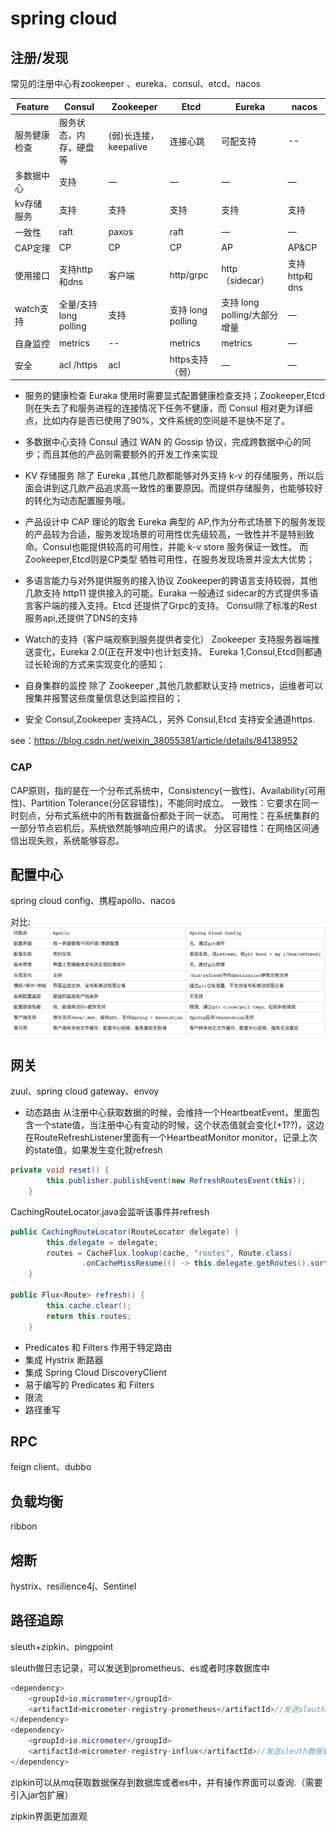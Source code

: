 # spring cloud

## 注册/发现
常见的注册中心有zookeeper 、eureka、consul、etcd、nacos

| Feature | Consul| Zookeeper| Etcd| Eureka| nacos|
| -----   | ----- | ----- | ----- | ----- | ----- |
| 服务健康检查 | 服务状态，内存，硬盘等|(弱)长连接，keepalive | 连接心跳| 可配支持| --|
| 多数据中心 | 支持 |  — |  — |  — |  — |  — |
| kv存储服务 | 支持 | 支持 | 支持 | 支持 |  支持 | 
| 一致性 | raft | paxos | raft |  — |  — | 
| CAP定理 | CP |  CP |  CP |  AP |  AP&CP | 
| 使用接口 | 支持http和dns | 客户端 | http/grpc | http（sidecar） | 支持http和dns | 
| watch支持 | 全量/支持long polling |  支持 |  支持 long polling | 支持 long polling/大部分增量 |  — | 
| 自身监控 | metrics | -- | metrics | metrics |  — | 
| 安全 | acl /https |  acl | https支持（弱） | — | — || Spring Cloud集成 | 已支持 | 已支持 | 已支持 | 已支持 | — |

- 服务的健康检查
Euraka 使用时需要显式配置健康检查支持；Zookeeper,Etcd 则在失去了和服务进程的连接情况下任务不健康，而 Consul 相对更为详细点，比如内存是否已使用了90%，文件系统的空间是不是快不足了。

- 多数据中心支持
Consul 通过 WAN 的 Gossip 协议，完成跨数据中心的同步；而且其他的产品则需要额外的开发工作来实现

- KV 存储服务
除了 Eureka ,其他几款都能够对外支持 k-v 的存储服务，所以后面会讲到这几款产品追求高一致性的重要原因。而提供存储服务，也能够较好的转化为动态配置服务哦。

- 产品设计中 CAP 理论的取舍
Eureka 典型的 AP,作为分布式场景下的服务发现的产品较为合适，服务发现场景的可用性优先级较高，一致性并不是特别致命。Consul也能提供较高的可用性，并能 k-v store 服务保证一致性。 而Zookeeper,Etcd则是CP类型 牺牲可用性，在服务发现场景并没太大优势；

- 多语言能力与对外提供服务的接入协议
Zookeeper的跨语言支持较弱，其他几款支持 http11 提供接入的可能。Euraka 一般通过 sidecar的方式提供多语言客户端的接入支持。Etcd 还提供了Grpc的支持。 Consul除了标准的Rest服务api,还提供了DNS的支持

- Watch的支持（客户端观察到服务提供者变化）
Zookeeper 支持服务器端推送变化，Eureka 2.0(正在开发中)也计划支持。 Eureka 1,Consul,Etcd则都通过长轮询的方式来实现变化的感知；

- 自身集群的监控
除了 Zookeeper ,其他几款都默认支持 metrics，运维者可以搜集并报警这些度量信息达到监控目的；

- 安全
Consul,Zookeeper 支持ACL，另外 Consul,Etcd 支持安全通道https.

see：https://blog.csdn.net/weixin_38055381/article/details/84138952

### CAP
CAP原则，指的是在一个分布式系统中，Consistency(一致性)、Availability(可用性)、Partition Tolerance(分区容错性)，不能同时成立。
一致性：它要求在同一时刻点，分布式系统中的所有数据备份都处于同一状态。
可用性：在系统集群的一部分节点宕机后，系统依然能够响应用户的请求。
分区容错性：在网络区间通信出现失败，系统能够容忍。

## 配置中心
spring cloud config、携程apollo、nacos

对比:
![配置中心的比较](pic/cloud_config.png)

## 网关
zuul、spring cloud gateway、envoy

- 动态路由
从注册中心获取数据的时候，会维持一个HeartbeatEvent，里面包含一个state值，当注册中心有变动的时候，这个状态值就会变化(+1??)，这边在RouteRefreshListener里面有一个HeartbeatMonitor monitor，记录上次的state值，如果发生变化就refresh
```java
private void reset() {
		this.publisher.publishEvent(new RefreshRoutesEvent(this));
	}
```
CachingRouteLocator.java会监听该事件并refresh
```java
public CachingRouteLocator(RouteLocator delegate) {
		this.delegate = delegate;
		routes = CacheFlux.lookup(cache, "routes", Route.class)
				.onCacheMissResume(() -> this.delegate.getRoutes().sort(AnnotationAwareOrderComparator.INSTANCE));
	}

public Flux<Route> refresh() {
		this.cache.clear();
		return this.routes;
	}
```
- Predicates 和 Filters 作用于特定路由
- 集成 Hystrix 断路器
- 集成 Spring Cloud DiscoveryClient
- 易于编写的 Predicates 和 Filters
- 限流
- 路径重写

## RPC
feign client、dubbo

## 负载均衡
ribbon

## 熔断
hystrix、resilience4j、Sentinel

## 路径追踪
sleuth+zipkin、pingpoint

sleuth做日志记录，可以发送到prometheus、es或者时序数据库中
```java
<dependency>
    <groupId>io.micrometer</groupId>
    <artifactId>micrometer-registry-prometheus</artifactId>//发送sleuth数据到prometheus
</dependency>
<dependency>
    <groupId>io.micrometer</groupId>
    <artifactId>micrometer-registry-influx</artifactId>//发送sleuth数据到influx数据库
</dependency>
```
zipkin可以从mq获取数据保存到数据库或者es中，并有操作界面可以查询.（需要引入jar包扩展）

zipkin界面更加直观